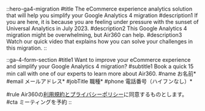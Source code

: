 ::hero-ga4-migration
#title
The eCommerce experience analytics solution that will help you simplify your Google Analytics 4 migration
#description1
If you are here, it is because you are feeling under pressure with the sunset of Universal Analytics in July 2023.
#description2
This Google Analytics 4 migration might be overwhelming, but Air360 can help.
#description3
Watch our quick video that explains how you can solve your challenges in this migration.
::

::ga-4-form-section
#title1
Want to improve your eCommerce experience and simplify your Google Analytics 4 migration?
#subtitle1
Book a quick 15 min call with one of our experts to learn more about Air360.
#name
お名前*
#email
メールアドレス*
#jobTitle
職種*
#phone
電話番号（ハイフンなし）*

#rule
Air360の<span class="text-primary-600 hover:underline">[利用規約とプライバシーポリシー](/privacy-policy)</span>に同意するものとします。
#cta
ミーティングを予約
::